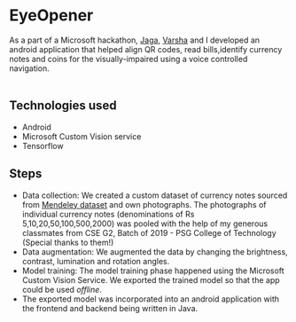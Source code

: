 # EyeOpener
As a part of a Microsoft hackathon, [Jaga](https://www.linkedin.com/in/jagadeeshwaranv/), [Varsha](https://www.linkedin.com/in/varsha-venkatakrishnan-80702117a/) and I developed an android application that helped align QR codes, read bills,identify currency notes and coins for the visually-impaired using a voice controlled navigation.<br><br>

## Technologies used
* Android
* Microsoft Custom Vision service
* Tensorflow

## Steps
* Data collection: We created a custom dataset of currency notes sourced from [Mendeley dataset](https://data.mendeley.com/datasets/48ympv8jjf/1) and own photographs. The photographs of individual currency notes (denominations of Rs 5,10,20,50,100,500,2000) was pooled with the help of my generous classmates from CSE G2, Batch of 2019 - PSG College of Technology (Special thanks to them!)
* Data augmentation: We augmented the data by changing the brightness, contrast, lumination and rotation angles.
* Model training: The model training phase happened using the Microsoft Custom Vision Service. We exported the trained model so that the app could be used *offline*.
* The exported model was incorporated into an android application with the frontend and backend being written in Java.

